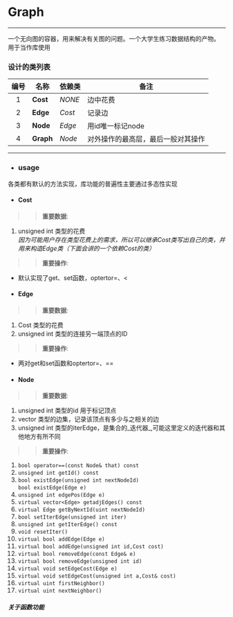 # Graph
----
一个无向图的容器，用来解决有关图的问题。一个大学生练习数据结构的产物。
用于当作库使用
### 设计的类列表
|编号|名称|依赖类|备注|
|---|---|---|---|
|<center>1</center>|__Cost__|*NONE*|边中花费|
|<center>2</center>|__Edge__|*Cost*|记录边|
|<center>3</center>|__Node__|*Edge*|用id唯一标记node|
|<center>4</center>|__Graph__|*Node*|对外操作的最高层，最后一般对其操作|
----
+ ### usage
各类都有默认的方法实现，库功能的普遍性主要通过多态性实现

  - #### Cost
  >
  >>__重要数据__:  
   1. unsigned int 类型的花费  
  _因为可能用户存在类型花费上的需求，所以可以继承Cost类写出自己的类，并用来构造Edge类（下面会讲的一个依赖Cost的类）_
  >
  >>__重要操作__:  
   + 默认实现了get、set函数，optertor=、<

  - #### Edge
  >
  >> __重要数据__:
   1. Cost 类型的花费  
   2. unsigned int 类型的连接另一端顶点的ID  
  >
  >> __重要操作__:  
   + 两对get和set函数和optertor=、==

  - #### Node
  >
  >>__重要数据__:  
   1. unsigned int 类型的id 用于标记顶点
   2. vector<Edge> 类型的边集，记录该顶点有多少与之相关的边
   3. unsigned int 类型的iterEdge，是集合的_迭代器_,可能这里定义的迭代器和其他地方有所不同  
  >
  >>__重要操作__:  
   1. ```bool operator==(const Node& that) const```
   2. ```unsigned int getId() const```
   3. ```bool existEdge(unsigned int nextNodeId)```  
      ```bool existEdge(Edge e)```
   4. ```unsigned int edgePos(Edge e)```
   5. ```virtual vector<Edge> getadjEdges() const```
   6. ```virtual Edge getByNextId(uint nextNodeId)```
   7. ```bool setIterEdge(unsigned int iter)```
   8. ```unsigned int getIterEdge() const```
   9. ```void resetIter()```
   10. ```virtual bool addEdge(Edge e)```
   11. ```virtual bool addEdge(unsigned int id,Cost cost)```
   12. ```virtual bool removeEdge(const Edge& e)```
   13. ```virtual bool removeEdge(unsigned int id)```
   14. ```virtual void setEdgeCost(Edge e)```
   15. ```virtual void setEdgeCost(unsigned int a,Cost& cost)```
   16. ```virtual uint firstNeighbor()```
   17. ```virtual uint nextNeighbor()```

   ##### 关于函数功能
